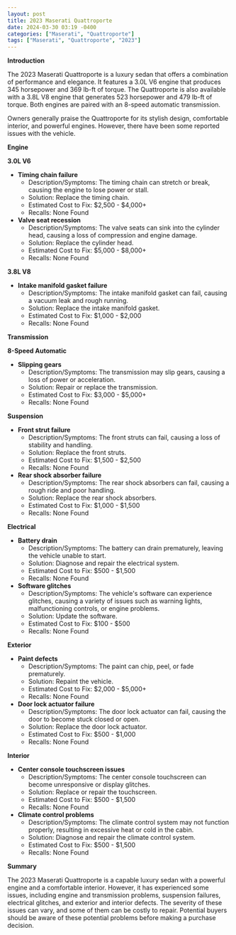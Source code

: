 ```yaml
---
layout: post
title: 2023 Maserati Quattroporte
date: 2024-03-30 03:19 -0400
categories: ["Maserati", "Quattroporte"]
tags: ["Maserati", "Quattroporte", "2023"]
---
```

**Introduction**

The 2023 Maserati Quattroporte is a luxury sedan that offers a combination of performance and elegance. It features a 3.0L V6 engine that produces 345 horsepower and 369 lb-ft of torque. The Quattroporte is also available with a 3.8L V8 engine that generates 523 horsepower and 479 lb-ft of torque. Both engines are paired with an 8-speed automatic transmission.

Owners generally praise the Quattroporte for its stylish design, comfortable interior, and powerful engines. However, there have been some reported issues with the vehicle.

**Engine**

**3.0L V6**

* **Timing chain failure**
  * Description/Symptoms: The timing chain can stretch or break, causing the engine to lose power or stall.
  * Solution: Replace the timing chain.
  * Estimated Cost to Fix: $2,500 - $4,000+
  * Recalls: None Found
* **Valve seat recession**
  * Description/Symptoms: The valve seats can sink into the cylinder head, causing a loss of compression and engine damage.
  * Solution: Replace the cylinder head.
  * Estimated Cost to Fix: $5,000 - $8,000+
  * Recalls: None Found

**3.8L V8**

* **Intake manifold gasket failure**
  * Description/Symptoms: The intake manifold gasket can fail, causing a vacuum leak and rough running.
  * Solution: Replace the intake manifold gasket.
  * Estimated Cost to Fix: $1,000 - $2,000
  * Recalls: None Found

**Transmission**

**8-Speed Automatic**

* **Slipping gears**
  * Description/Symptoms: The transmission may slip gears, causing a loss of power or acceleration.
  * Solution: Repair or replace the transmission.
  * Estimated Cost to Fix: $3,000 - $5,000+
  * Recalls: None Found

**Suspension**

* **Front strut failure**
  * Description/Symptoms: The front struts can fail, causing a loss of stability and handling.
  * Solution: Replace the front struts.
  * Estimated Cost to Fix: $1,500 - $2,500
  * Recalls: None Found
* **Rear shock absorber failure**
  * Description/Symptoms: The rear shock absorbers can fail, causing a rough ride and poor handling.
  * Solution: Replace the rear shock absorbers.
  * Estimated Cost to Fix: $1,000 - $1,500
  * Recalls: None Found

**Electrical**

* **Battery drain**
  * Description/Symptoms: The battery can drain prematurely, leaving the vehicle unable to start.
  * Solution: Diagnose and repair the electrical system.
  * Estimated Cost to Fix: $500 - $1,500
  * Recalls: None Found
* **Software glitches**
  * Description/Symptoms: The vehicle's software can experience glitches, causing a variety of issues such as warning lights, malfunctioning controls, or engine problems.
  * Solution: Update the software.
  * Estimated Cost to Fix: $100 - $500
  * Recalls: None Found

**Exterior**

* **Paint defects**
  * Description/Symptoms: The paint can chip, peel, or fade prematurely.
  * Solution: Repaint the vehicle.
  * Estimated Cost to Fix: $2,000 - $5,000+
  * Recalls: None Found
* **Door lock actuator failure**
  * Description/Symptoms: The door lock actuator can fail, causing the door to become stuck closed or open.
  * Solution: Replace the door lock actuator.
  * Estimated Cost to Fix: $500 - $1,000
  * Recalls: None Found

**Interior**

* **Center console touchscreen issues**
  * Description/Symptoms: The center console touchscreen can become unresponsive or display glitches.
  * Solution: Replace or repair the touchscreen.
  * Estimated Cost to Fix: $500 - $1,500
  * Recalls: None Found
* **Climate control problems**
  * Description/Symptoms: The climate control system may not function properly, resulting in excessive heat or cold in the cabin.
  * Solution: Diagnose and repair the climate control system.
  * Estimated Cost to Fix: $500 - $1,500
  * Recalls: None Found

**Summary**

The 2023 Maserati Quattroporte is a capable luxury sedan with a powerful engine and a comfortable interior. However, it has experienced some issues, including engine and transmission problems, suspension failures, electrical glitches, and exterior and interior defects. The severity of these issues can vary, and some of them can be costly to repair. Potential buyers should be aware of these potential problems before making a purchase decision.
